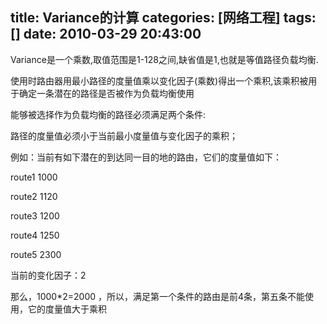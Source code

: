 title: Variance的计算
categories: [网络工程]
tags: []
date: 2010-03-29 20:43:00
---
<p>Variance是一个乘数,取值范围是1-128之间,缺省值是1,也就是等值路径负载均衡.</p><p>使用时路由器用最小路径的度量值乘以变化因子(乘数)得出一个乘积,该乘积被用于确定一条潜在的路径是否被作为负载均衡使用</p><p>能够被选择作为负载均衡的路径必须满足两个条件:</p><p>路径的度量值必须小于当前最小度量值与变化因子的乘积；</p><p>例如：当前有如下潜在的到达同一目的地的路由，它们的度量值如下：</p><p>route1 1000</p><p>route2 1120</p><p>route3 1200</p><p>route4 1250</p><p>route5 2300</p><p>当前的变化因子：2</p><p>那么，1000*2=2000 ，所以，满足第一个条件的路由是前4条，第五条不能使用，它的度量值大于乘积</p>